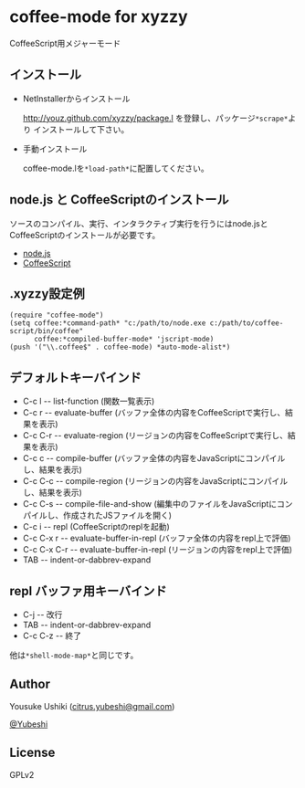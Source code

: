 
# coffee-mode for xyzzy

CoffeeScript用メジャーモード


## インストール
- NetInstallerからインストール

    http://youz.github.com/xyzzy/package.l を登録し、パッケージ`*scrape*`より
    インストールして下さい。

- 手動インストール

    coffee-mode.lを`*load-path*`に配置してください。


## node.js と CoffeeScriptのインストール
ソースのコンパイル、実行、インタラクティブ実行を行うにはnode.jsと
CoffeeScriptのインストールが必要です。

- [node.js](http://nodejs.org)
- [CoffeeScript](http://jashkenas.github.com/coffee-script/)

## .xyzzy設定例

    (require "coffee-mode")
    (setq coffee:*command-path* "c:/path/to/node.exe c:/path/to/coffee-script/bin/coffee"
          coffee:*compiled-buffer-mode* 'jscript-mode)
    (push '("\\.coffee$" . coffee-mode) *auto-mode-alist*)


## デフォルトキーバインド

- C-c l -- list-function (関数一覧表示)
- C-c r -- evaluate-buffer (バッファ全体の内容をCoffeeScriptで実行し、結果を表示)
- C-c C-r -- evaluate-region (リージョンの内容をCoffeeScriptで実行し、結果を表示)
- C-c c -- compile-buffer (バッファ全体の内容をJavaScriptにコンパイルし、結果を表示)
- C-c C-c -- compile-region (リージョンの内容をJavaScriptにコンパイルし、結果を表示)
- C-c C-s -- compile-file-and-show (編集中のファイルをJavaScriptにコンパイルし、作成されたJSファイルを開く)
- C-c i -- repl (CoffeeScriptのreplを起動)
- C-c C-x r -- evaluate-buffer-in-repl (バッファ全体の内容をrepl上で評価)
- C-c C-x C-r -- evaluate-buffer-in-repl (リージョンの内容をrepl上で評価)
- TAB -- indent-or-dabbrev-expand

## repl バッファ用キーバインド
- C-j -- 改行
- TAB -- indent-or-dabbrev-expand
- C-c C-z -- 終了

他は`*shell-mode-map*`と同じです。


## Author
Yousuke Ushiki (<citrus.yubeshi@gmail.com>)

[@Yubeshi](http://twitter.com/Yubeshi/)

## License
GPLv2
